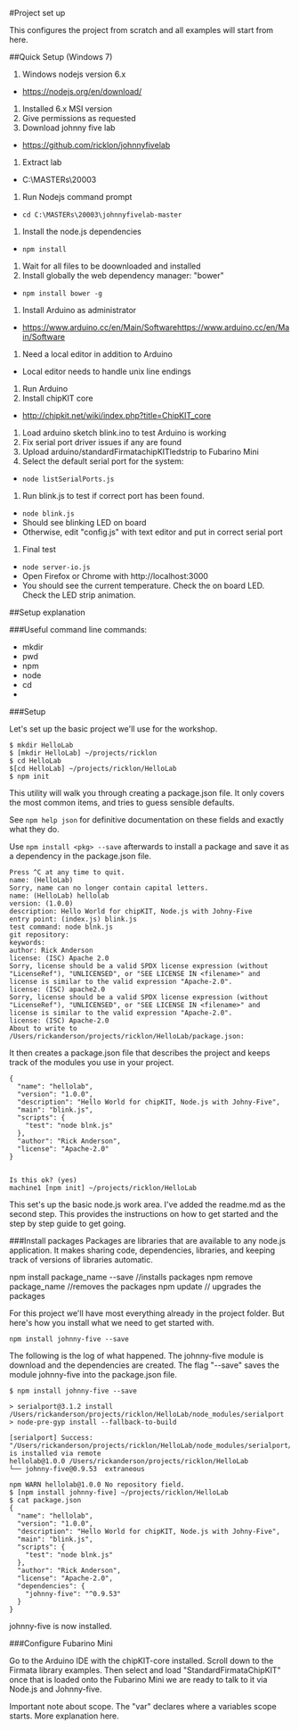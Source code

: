 
#Project set up

This configures the project from scratch and all examples will start from here.

##Quick Setup (Windows 7)

1. Windows nodejs version 6.x
  * https://nodejs.org/en/download/
1. Installed 6.x MSI version
1. Give permissions as requested
1. Download johnny five lab
  * https://github.com/ricklon/johnnyfivelab
1. Extract lab
  * C:\MASTERs\20003
1. Run Nodejs command prompt
  * ```cd C:\MASTERs\20003\johnnyfivelab-master```
1. Install the node.js dependencies
  * ```npm install```
1. Wait for all files to be doownloaded and installed
1. Install globally the web dependency manager: "bower"
  * ```npm install bower -g```
1. Install Arduino as administrator
  * https://www.arduino.cc/en/Main/Softwarehttps://www.arduino.cc/en/Main/Software
1. Need a local editor in addition to Arduino
  * Local editor needs to handle unix line endings
1. Run Arduino
1. Install chipKIT core
  * http://chipkit.net/wiki/index.php?title=ChipKIT_core
1. Load arduino sketch blink.ino to test Arduino is working
1. Fix serial port driver issues if any are found
1. Upload arduino/standardFirmatachipKITledstrip to Fubarino Mini
2. Select the default serial port for the system:
  * ```node listSerialPorts.js```
1. Run blink.js to test if correct port has been found.
  * ```node blink.js```
  * Should see blinking LED on board
  * Otherwise, edit "config.js" with text editor and put in correct serial port
1. Final test
  * ```node server-io.js```
  * Open Firefox or Chrome with http://localhost:3000
  * You should see the current temperature. Check the on board LED. Check the LED strip animation.


##Setup explanation

###Useful command line commands:
* mkdir
* pwd
* npm
* node
* cd
*  

###Setup

Let's set up the basic project we'll use for the workshop.

```
$ mkdir HelloLab
$ [mkdir HelloLab] ~/projects/ricklon                                                                                          
$ cd HelloLab
$[cd HelloLab] ~/projects/ricklon/HelloLab                                                                                    
$ npm init
```
This utility will walk you through creating a package.json file.
It only covers the most common items, and tries to guess sensible defaults.

See `npm help json` for definitive documentation on these fields
and exactly what they do.

Use `npm install <pkg> --save` afterwards to install a package and
save it as a dependency in the package.json file.

```
Press ^C at any time to quit.
name: (HelloLab)
Sorry, name can no longer contain capital letters.
name: (HelloLab) hellolab
version: (1.0.0)
description: Hello World for chipKIT, Node.js with Johny-Five
entry point: (index.js) blink.js
test command: node blnk.js
git repository:
keywords:
author: Rick Anderson
license: (ISC) Apache 2.0
Sorry, license should be a valid SPDX license expression (without "LicenseRef"), "UNLICENSED", or "SEE LICENSE IN <filename>" and license is similar to the valid expression "Apache-2.0".
license: (ISC) apache2.0
Sorry, license should be a valid SPDX license expression (without "LicenseRef"), "UNLICENSED", or "SEE LICENSE IN <filename>" and license is similar to the valid expression "Apache-2.0".
license: (ISC) Apache-2.0
About to write to /Users/rickanderson/projects/ricklon/HelloLab/package.json:
```
It then creates a package.json file that describes the project and keeps track of the modules you use in your project.

```
{
  "name": "hellolab",
  "version": "1.0.0",
  "description": "Hello World for chipKIT, Node.js with Johny-Five",
  "main": "blink.js",
  "scripts": {
    "test": "node blnk.js"
  },
  "author": "Rick Anderson",
  "license": "Apache-2.0"
}


Is this ok? (yes)
machine1 [npm init] ~/projects/ricklon/HelloLab   
```

This set's up the basic node.js work area. I've added the readme.md as the second step. This provides the instructions on how to get started and the step by step guide to get going.

###Install packages
Packages are libraries that are available to any node.js application. It makes sharing code, dependencies, libraries, and keeping track of versions of libraries automatic.

npm install package_name --save //installs packages
npm remove package_name //removes the packages
npm update // upgrades the packages

For this project we'll have most everything already in the project folder. But here's how you install what we need to get started with.

```npm install johnny-five --save```

The following is the log of what happened. The  johnny-five module is download and the dependencies  are created. The flag "--save" saves the module johnny-five into the package.json file.

```
$ npm install johnny-five --save

> serialport@3.1.2 install /Users/rickanderson/projects/ricklon/HelloLab/node_modules/serialport
> node-pre-gyp install --fallback-to-build

[serialport] Success: "/Users/rickanderson/projects/ricklon/HelloLab/node_modules/serialport/build/Release/serialport.node" is installed via remote
hellolab@1.0.0 /Users/rickanderson/projects/ricklon/HelloLab
└── johnny-five@0.9.53  extraneous

npm WARN hellolab@1.0.0 No repository field.
$ [npm install johnny-five] ~/projects/ricklon/HelloLab                                                                                
$ cat package.json
{
  "name": "hellolab",
  "version": "1.0.0",
  "description": "Hello World for chipKIT, Node.js with Johny-Five",
  "main": "blink.js",
  "scripts": {
    "test": "node blnk.js"
  },
  "author": "Rick Anderson",
  "license": "Apache-2.0",
  "dependencies": {
    "johnny-five": "^0.9.53"
  }
}
```

johnny-five is now installed.

###Configure Fubarino Mini

Go to the Arduino IDE with the chipKIT-core installed. Scroll down to the Firmata library examples. Then select and load "StandardFirmataChipKIT" once that is loaded onto the Fubarino Mini we are ready to talk to it via Node.js and Johnny-five.

Important note about scope. The "var" declares where a variables scope starts. More explanation here.

